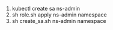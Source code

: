 1. kubectl create sa ns-admin
2. sh role.sh apply ns-admin namespace
3. sh create_sa.sh ns-admin namespace